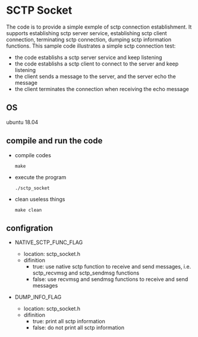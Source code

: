 # SCTP Socket

The code is to provide a simple exmple of sctp connection establishment.
It supports establishing sctp server service, establishing sctp client connection, terminating sctp connection, dumping sctp information functions.
This sample code illustrates a simple sctp connection test:
* the code establishs a sctp server service and keep listening
* the code establishs a sctp client to connect to the server and keep listening
* the client sends a message to the server, and the server echo the message
* the client terminates the connection when receiving the echo message

## OS
ubuntu 18.04

## compile and run the code
* compile codes
	```	
	make
	```

* execute the program
	```
	./sctp_socket
	```

* clean useless things
	```
	make clean
	```

## configration
* NATIVE_SCTP_FUNC_FLAG
  - location: sctp_socket.h
  - difinition
    - true: use native sctp function to receive and send messages, i.e. sctp_recvmsg and sctp_sendmsg functions
    - false: use recvmsg and sendmsg functions to receive and send messages

* DUMP_INFO_FLAG
  - location: sctp_socket.h
  - difinition
    - true: print all sctp information
    - false: do not print all sctp information

